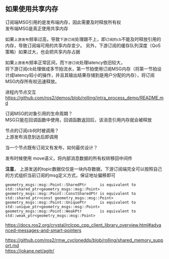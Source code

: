 ## 如果使用共享内存      

订阅端MSG引用的是发布端内存，因此需要及时释放所有权          
发布端MSG是真正使用共享内存      

如果`上游发布`频率过高，导致`下游订阅`处理跟不上，即`订阅的cb`不能及时释放引用的内存，导致订阅端可用的共享内存变少。 
另外，下游订阅的缓存队列深度（QoS策略）如果过大，也会把共享内存占据      

如果`上游发布`频率正常区间，而`下游订阅`处理latency依旧较大，    
将下游订阅cb处理做成多节拍流水，第一节拍使用订阅MSG内存（将第一节拍设计成latency较小的操作，并且其输出结果存储到是用户分配的内存），将订阅MSG内存所有权迅速释放。  

进程内节点交互 https://github.com/ros2/demos/blob/rolling/intra_process_demo/README.md


订阅MSG的对象引用的生命周期？    
MSG只能在回调函数中使用，回调函数返回后，该消息引用内存就会被释放    

节点的订阅cb何时被调用？  
上游发布消息到达后即调用         

当一个节点既有订阅又有发布，如何最优设计？       

发布时候使用 move语义，将内部消息数据的所有权转移回中间件   

**注意**， 上游发送的topic数据仅仅是一块内存数据，下游订阅端完全可以按照自己的方式组织当前订阅的msg定义方式，保证地址偏移即可     

```
geometry_msgs::msg::Point::SharedPtr      is equivalent to std::shared_ptr<geometry_msgs::msg::Point>
geometry_msgs::msg::Point::ConstSharedPtr is equivalent to std::shared_ptr<const geometry_msgs::msg::Point>
geometry_msgs::msg::Point::UniquePtr      is equivalent to std::unique_ptr<geometry_msgs::msg::Point>
geometry_msgs::msg::Point::WeakPtr        is equivalent to std::weak_ptr<geometry_msgs::msg::Point>
```

https://docs.ros2.org/crystal/rclcpp_cpp_client_library_overview.html#advanced-messages-and-smart-pointers



https://github.com/ros2/rmw_cyclonedds/blob/rolling/shared_memory_support.md     
https://jokane.net/agitr/  
